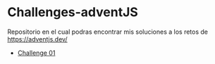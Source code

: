 # Challenges-adventJS
Repositorio en el cual podras encontrar mis soluciones a los retos de https://adventjs.dev/

<ul>
  <li><a href="https://github.com/albanesimatias/Challenges-adventJS/blob/main/challenge01.md">Challenge 01</a></li>
</ul>
